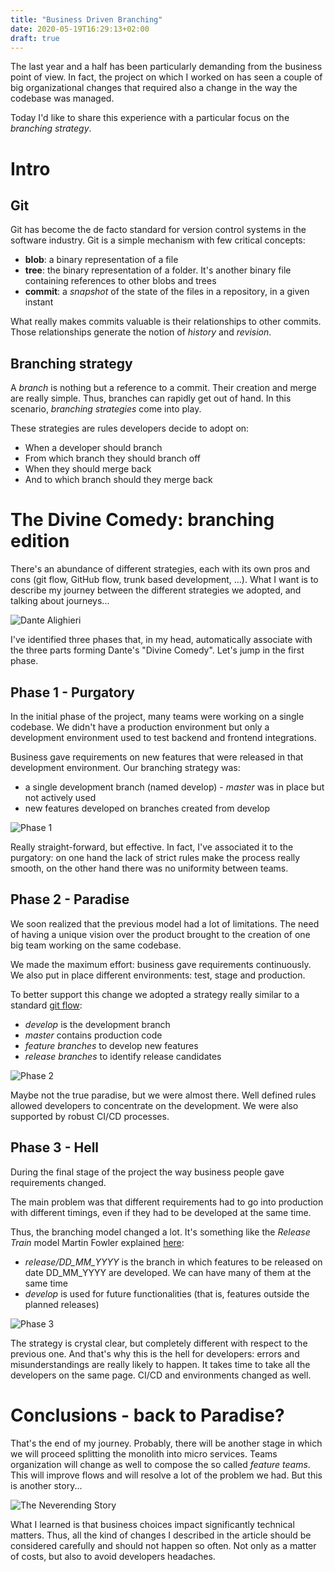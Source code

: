 ```yaml
---
title: "Business Driven Branching"
date: 2020-05-19T16:29:13+02:00
draft: true
---
```


The last year and a half has been particularly demanding from the business point of view. In fact, the project on which I worked on has seen a couple of big organizational changes that required also a change in the way the codebase was managed.

Today I'd like to share this experience with a particular focus on the *branching strategy*.

# Intro

## Git

Git has become the de facto standard for version control systems in the software industry. Git is a simple mechanism with few critical concepts:

- **blob**: a binary representation of a file
- **tree**: the binary representation of a folder. It's another binary file containing references to other blobs and trees
- **commit**: a *snapshot* of the state of the files in a repository, in a given instant

What really makes commits valuable is their relationships to other commits. Those relationships generate the notion of *history* and *revision*.

## Branching strategy

A *branch* is nothing but a reference to a commit. Their creation and merge are really simple. Thus, branches can rapidly get out of hand. In this scenario, *branching strategies* come into play.

These strategies are rules developers decide to adopt on:

- When a developer should branch
- From which branch they should branch off
- When they should merge back
- And to which branch should they merge back

# The Divine Comedy: branching edition


There's an abundance of different strategies, each with its own pros and cons (git flow, GitHub flow, trunk based development, ...). What I want is to describe my journey between the different strategies we adopted, and talking about journeys...

![Dante Alighieri](/img/articles/branching/dante.png)

I've identified three phases that, in my head, automatically associate with the three parts forming Dante's "Divine Comedy". Let's jump in the first phase.

## Phase 1 - Purgatory

In the initial phase of the project, many teams were working on a single codebase. We didn't have a production environment but only a development environment used to test backend and frontend integrations.

Business gave requirements on new features that were released in that development environment. Our branching strategy was:

- a single development branch (named develop) - *master* was in place but not actively used
- new features developed on branches created from develop

![Phase 1](/img/articles/branching/fase1.png)

Really straight-forward, but effective. In fact, I've associated it to the purgatory: on one hand the lack of strict rules make the process really smooth, on the other hand there was no uniformity between teams.

## Phase 2 - Paradise

We soon realized that the previous model had a lot of limitations. The need of having a unique vision over the product brought to the creation of one big team working on the same codebase.

We made the maximum effort: business gave requirements continuously. We also put in place different environments: test, stage and production.

To better support this change we adopted a strategy really similar to a standard [git flow](https://www.atlassian.com/git/tutorials/comparing-workflows/gitflow-workflow):

- *develop* is the development branch
- *master* contains production code
- *feature branches* to develop new features
- *release branches* to identify release candidates

![Phase 2](/img/articles/branching/fase2.png)

Maybe not the true paradise, but we were almost there. Well defined rules allowed developers to concentrate on the development. We were also supported by robust CI/CD processes.

## Phase 3 - Hell

During the final stage of the project the way business people gave requirements changed. 

The main problem was that different requirements had to go into production with different timings, even if they had to be developed at the same time. 

Thus, the branching model changed a lot. It's something like the *Release Train* model Martin Fowler explained [here](https://martinfowler.com/articles/branching-patterns.html#release-train):

- *release/DD_MM_YYYY* is the branch in which features to be released on date DD_MM_YYYY are developed. We can have many of them at the same time
- *develop* is used for future functionalities (that is, features outside the planned releases)

![Phase 3](/img/articles/branching/fase3.png)

The strategy is crystal clear, but completely different with respect to the previous one. And that's why this is the hell for developers: errors and misunderstandings are really likely to happen. It takes time to take all the developers on the same page.
CI/CD and environments changed as well.

# Conclusions - back to Paradise?

That's the end of my journey. Probably, there will be another stage in which we will proceed splitting the monolith into micro services. Teams organization will change as well to compose the so called *feature teams*. This will improve flows and will resolve a lot of the problem we had. But this is another story...

![The Neverending Story](/img/articles/branching/storia_infinita.png)

What I learned is that business choices impact significantly technical matters. Thus, all the kind of changes I described in the article should be considered carefully and should not happen so often. Not only as a matter of costs, but also to avoid developers headaches.